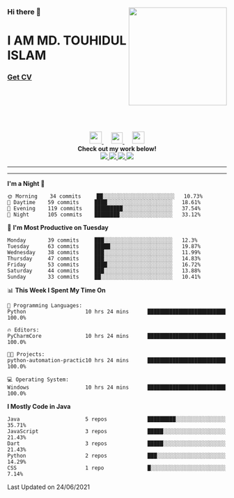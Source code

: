 <div>
<img align="right" width="225" height="225" src="https://touhid-jisan.github.io/img/about-us.png">
<div>
  <h3> </h3>
  <h3> </h3>
  <h3>Hi there 👋</h3>
  <h1>I AM MD. TOUHIDUL ISLAM</h1>
 <!-- <h3>Software Engineer</h3> -->
  <h3> <a href="https://touhid-jisan.github.io/pdf/Touhidul_Islam.pdf"><span>Get CV</span></a></h3>
</div>
</div>
<br/><br/><br/><br/><br/>

<p align="center">
  <a href= "https://www.instagram.com/touhid_jisan/">
    <img src="https://img.icons8.com/ios-glyphs/256/000000/instagram-new.svg" width="28px"/>
  </a>
  &emsp;
  <a href="https://www.linkedin.com/in/touhid-jisan/">
    <img src="https://img.icons8.com/ios-filled/256/000000/linkedin.svg" width="26px"/>
  </a>
  &emsp;
  <a href="http://touhid-jisan.github.io/">
    <img src="https://img.icons8.com/material/256/000000/globe--v1.png" width="28px"/>
  </a>
  <br> 
  <strong>Check out my work below!</strong><br>
  
  <a href="https://badges.pufler.dev/years/touhid-jisan?style=flat-square&color=black&logo=github">
    <img src="https://badges.pufler.dev/years/touhid-jisan?style=flat-square&color=black&logo=github">
  </a>
  <a href="https://github.com/touhid-jisan?tab=repositories">
    <img src="https://badges.pufler.dev/repos/touhid-jisan?style=flat-square&color=black&logo=github">
  </a>
  <a href="https://gist.github.com/touhid-jisan">
    <img src="https://badges.pufler.dev/gists/touhid-jisan?style=flat-square&color=black&logo=github">
  </a>
  <a href="https://github.com/touhid-jisan">
    <img src="https://badges.pufler.dev/commits/monthly/touhid-jisan?style=flat-square&color=black&logo=github">
  </a>
</p>
<hr><hr>
<!--
**touhid-jisan/touhid-jisan** is a ✨ _special_ ✨ repository because its `README.md` (this file) appears on your GitHub profile.

Here are some ideas to get you started:

- 🔭 I’m currently working on ...
- 🌱 I’m currently learning ...
- 👯 I’m looking to collaborate on ...
- 🤔 I’m looking for help with ...
- 💬 Ask me about ...
- 📫 How to reach me: ...
- 😄 Pronouns: ...
- ⚡ Fun fact: ...
-->

<!--START_SECTION:waka-->
**I'm a Night 🦉** 

```text
🌞 Morning    34 commits     ██░░░░░░░░░░░░░░░░░░░░░░░   10.73% 
🌆 Daytime    59 commits     ████░░░░░░░░░░░░░░░░░░░░░   18.61% 
🌃 Evening    119 commits    █████████░░░░░░░░░░░░░░░░   37.54% 
🌙 Night      105 commits    ████████░░░░░░░░░░░░░░░░░   33.12%

```
📅 **I'm Most Productive on Tuesday** 

```text
Monday       39 commits     ███░░░░░░░░░░░░░░░░░░░░░░   12.3% 
Tuesday      63 commits     █████░░░░░░░░░░░░░░░░░░░░   19.87% 
Wednesday    38 commits     ███░░░░░░░░░░░░░░░░░░░░░░   11.99% 
Thursday     47 commits     ███░░░░░░░░░░░░░░░░░░░░░░   14.83% 
Friday       53 commits     ████░░░░░░░░░░░░░░░░░░░░░   16.72% 
Saturday     44 commits     ███░░░░░░░░░░░░░░░░░░░░░░   13.88% 
Sunday       33 commits     ██░░░░░░░░░░░░░░░░░░░░░░░   10.41%

```


📊 **This Week I Spent My Time On** 

```text
💬 Programming Languages: 
Python                   10 hrs 24 mins      █████████████████████████   100.0%

🔥 Editors: 
PyCharmCore              10 hrs 24 mins      █████████████████████████   100.0%

🐱‍💻 Projects: 
python-automation-practic10 hrs 24 mins      █████████████████████████   100.0%

💻 Operating System: 
Windows                  10 hrs 24 mins      █████████████████████████   100.0%

```

**I Mostly Code in Java** 

```text
Java                     5 repos             █████████░░░░░░░░░░░░░░░░   35.71% 
JavaScript               3 repos             █████░░░░░░░░░░░░░░░░░░░░   21.43% 
Dart                     3 repos             █████░░░░░░░░░░░░░░░░░░░░   21.43% 
Python                   2 repos             ███░░░░░░░░░░░░░░░░░░░░░░   14.29% 
CSS                      1 repo              █░░░░░░░░░░░░░░░░░░░░░░░░   7.14%

```



 Last Updated on 24/06/2021
<!--END_SECTION:waka-->
